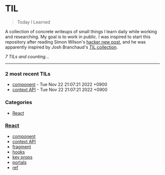 # TIL
> Today I Learned

A collection of concrete writeups of small things I learn daily while working
and researching. My goal is to work in public. I was inspired to start this
repository after reading Simon Wilson's [hacker new post][1], and he was
apparently inspired by Josh Branchaud's [TIL collection][2].


_7 TILs and counting..._

---

### 2 most recent TILs

- [component](React/component.md) - Tue Nov 22 21:07:21 2022 +0900
- [context API](React/context.md) - Tue Nov 22 21:07:21 2022 +0900

### Categories

- [React](#React)

### [React](#React)
- [component](React/component.md)
- [context API](React/context.md)
- [fragment](React/fragment.md)
- [hooks](React/hooks.md)
- [key props](React/key.md)
- [portals](React/portals.md)
- [ref](React/ref.md)

[1]: https://simonwillison.net/2020/Apr/20/self-rewriting-readme/
[2]: https://github.com/jbranchaud/til

